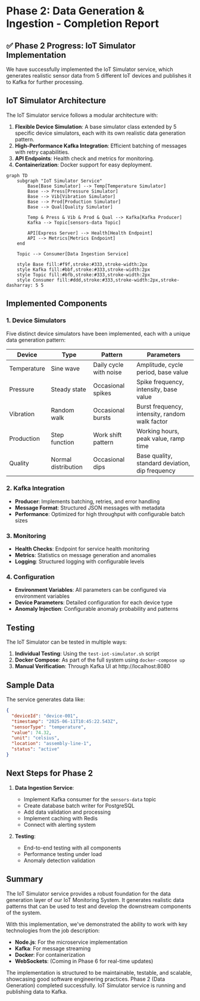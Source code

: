 # Phase 2: Data Generation & Ingestion - Completion Report

## ✅ Phase 2 Progress: IoT Simulator Implementation

We have successfully implemented the IoT Simulator service, which generates realistic sensor data from 5 different IoT devices and publishes it to Kafka for further processing.

## IoT Simulator Architecture

The IoT Simulator service follows a modular architecture with:

1. **Flexible Device Simulation**: A base simulator class extended by 5 specific device simulators, each with its own realistic data generation pattern.
2. **High-Performance Kafka Integration**: Efficient batching of messages with retry capabilities.
3. **API Endpoints**: Health check and metrics for monitoring.
4. **Containerization**: Docker support for easy deployment.

```mermaid
graph TD
    subgraph "IoT Simulator Service"
        Base[Base Simulator] --> Temp[Temperature Simulator]
        Base --> Press[Pressure Simulator]
        Base --> Vib[Vibration Simulator]
        Base --> Prod[Production Simulator]
        Base --> Qual[Quality Simulator]
        
        Temp & Press & Vib & Prod & Qual --> Kafka[Kafka Producer]
        Kafka --> Topic[sensors-data Topic]
        
        API[Express Server] --> Health[Health Endpoint]
        API --> Metrics[Metrics Endpoint]
    end
    
    Topic --> Consumer[Data Ingestion Service]
    
    style Base fill:#f9f,stroke:#333,stroke-width:2px
    style Kafka fill:#bbf,stroke:#333,stroke-width:2px
    style Topic fill:#bfb,stroke:#333,stroke-width:2px
    style Consumer fill:#ddd,stroke:#333,stroke-width:2px,stroke-dasharray: 5 5
```

## Implemented Components

### 1. Device Simulators

Five distinct device simulators have been implemented, each with a unique data generation pattern:

| Device | Type | Pattern | Parameters |
|--------|------|---------|------------|
| Temperature | Sine wave | Daily cycle with noise | Amplitude, cycle period, base value |
| Pressure | Steady state | Occasional spikes | Spike frequency, intensity, base value |
| Vibration | Random walk | Occasional bursts | Burst frequency, intensity, random walk factor |
| Production | Step function | Work shift pattern | Working hours, peak value, ramp time |
| Quality | Normal distribution | Occasional dips | Base quality, standard deviation, dip frequency |

### 2. Kafka Integration

- **Producer**: Implements batching, retries, and error handling
- **Message Format**: Structured JSON messages with metadata
- **Performance**: Optimized for high throughput with configurable batch sizes

### 3. Monitoring

- **Health Checks**: Endpoint for service health monitoring
- **Metrics**: Statistics on message generation and anomalies
- **Logging**: Structured logging with configurable levels

### 4. Configuration

- **Environment Variables**: All parameters can be configured via environment variables
- **Device Parameters**: Detailed configuration for each device type
- **Anomaly Injection**: Configurable anomaly probability and patterns

## Testing

The IoT Simulator can be tested in multiple ways:

1. **Individual Testing**: Using the `test-iot-simulator.sh` script
2. **Docker Compose**: As part of the full system using `docker-compose up`
3. **Manual Verification**: Through Kafka UI at http://localhost:8080

## Sample Data

The service generates data like:

```json
{
  "deviceId": "device-001",
  "timestamp": "2025-06-11T10:45:22.543Z",
  "sensorType": "temperature",
  "value": 74.32,
  "unit": "celsius",
  "location": "assembly-line-1",
  "status": "active"
}
```

## Next Steps for Phase 2

1. **Data Ingestion Service**:
   - Implement Kafka consumer for the `sensors-data` topic
   - Create database batch writer for PostgreSQL
   - Add data validation and processing
   - Implement caching with Redis
   - Connect with alerting system

2. **Testing**:
   - End-to-end testing with all components
   - Performance testing under load
   - Anomaly detection validation

## Summary

The IoT Simulator service provides a robust foundation for the data generation layer of our IoT Monitoring System. It generates realistic data patterns that can be used to test and develop the downstream components of the system.

With this implementation, we've demonstrated the ability to work with key technologies from the job description:
- **Node.js**: For the microservice implementation
- **Kafka**: For message streaming
- **Docker**: For containerization
- **WebSockets**: (Coming in Phase 6 for real-time updates)

The implementation is structured to be maintainable, testable, and scalable, showcasing good software engineering practices.
Phase 2 (Data Generation) completed successfully. IoT Simulator service is running and publishing data to Kafka.
